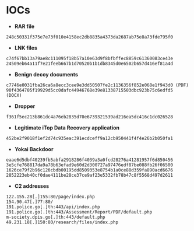 # IOCs

* **RAR file**
```text
248c50331f375e7e73f010e4158ec2db8835a4373da2687ab75e8a73fde795f0
```

* **LNK files**
```text
c74f67bb13a79ae8c111095f18b57a10e63d9f8bfbffec8859c61360083ce43e
24509eb64a11f7e21feeb667b1d70520b1b1db8345d0e6502b657d416ef81a4d
```

* **Benign decoy documents**
```text
c7746e0031fba26ca6a8ecc3cee9e3dd50507fe2c1136356f852e068e1f943d0 (PDF)
90f4364705f19929d5cc0dafc44946768e39e81338715503dbc923b75c6edfd5 (DOCX)
```

* **Dropper**
```text
f361f5ec213b861dc4a76eb2835d70e6739321539ad216ea5dc416c1dc026528
```

* **Legitimate iTop Data Recovery application**
```text
452be2f9018f1ef2d74c935eac391ecdceff9a12cb950441f4f4e26b2b050fa1
```

* **Yokai Backdoor**
```text
eaae6d5dbf40239fb5abfa2918286f4039a3a0fcd28276a41281957f6d850456
3e5cfe768817da9a78b63efad9e60d2d300727a97476edf87be088fb26f06500
1626ce79f2b96c126cbdb00195dd8509353e8754b1a0ce88d359fa890acd6676
2852223eb40cf0dae4111be28ce37ce9af23e5332fb78b47c8f5568d497d2611
```

* **C2 addresses**
```text
122.155.28[.]155:80/page/index.php
154.90.47[.]77:80/
191.police.go[.]th:443/api/index.php
191.police.go[.]th:443/Assessment/Report/PDF/default.php
m-society.dpis.go[.]th:443/default.php
49.231.18[.]150:80/research/files/index.php
```
